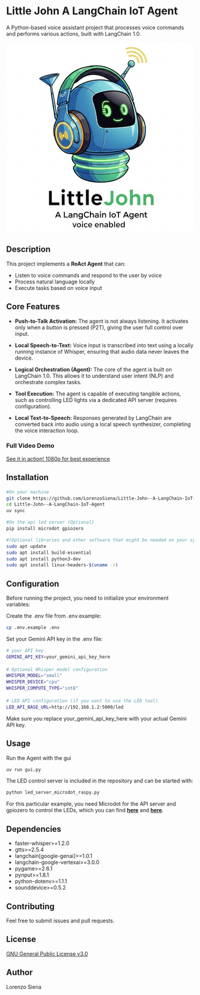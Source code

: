 # Little John A LangChain IoT Agent

A Python-based voice assistant project that processes voice commands and performs various actions, built with LangChain 1.0.

<div align="center">
  <img src="logo.jpg" alt="little_jhon_logo" width="512" height="512"/>
</div>

## Description

This project implements a **ReAct Agent** that can:
- Listen to voice commands and respond to the user by voice
- Process natural language locally
- Execute tasks based on voice input

## Core Features

-    **Push-to-Talk Activation:** The agent is not always listening. It activates only when a button is pressed (P2T), giving the user full control over input.

-    **Local Speech-to-Text:** Voice input is transcribed into text using a locally running instance of Whisper, ensuring that audio data never leaves the device.

-   **Logical Orchestration (Agent):** The core of the agent is built on LangChain 1.0. This allows it to understand user intent (NLP) and orchestrate complex tasks.

-   **Tool Execution:** The agent is capable of executing tangible actions, such as controlling LED lights via a dedicated API server (requires configuration).

-   **Local Text-to-Speech:** Responses generated by LangChain are converted back into audio using a local speech synthesizer, completing the voice interaction loop.
  

### Full Video Demo
[See it in action! 1080p for best experience](https://drive.google.com/file/d/1tecC2FuBbb7S7qHkVKTTYiEA0oQKHGUQ/preview)

## Installation

```bash
#On your machine
git clone https://github.com/LorenzoSiena/Little-John--A-LangChain-IoT-Agent.git
cd Little-John--A-LangChain-IoT-Agent
uv sync
```

```bash
#On the api led server (Optional)
pip install microdot gpiozero 
```

```bash
#(Optional libraries and other software that might be needed on your system)
sudo apt update
sudo apt install build-essential
sudo apt install python3-dev
sudo apt install linux-headers-$(uname -r)
```

## Configuration

Before running the project, you need to initialize your environment variables:

Create the .env file from .env.example:

```bash
cp .env.example .env
```

Set your Gemini API key in the .env file:

```bash
# your API key
GEMINI_API_KEY=your_gemini_api_key_here

# Optional Whisper model configuration
WHISPER_MODEL="small"
WHISPER_DEVICE="cpu"
WHISPER_COMPUTE_TYPE="int8"

# LED API configuration (if you want to use the LED tool)
LED_API_BASE_URL=http://192.168.1.2:5000/led
```

Make sure you replace your_gemini_api_key_here with your actual Gemini API key.

## Usage
Run the Agent with the gui
```bash
uv run gui.py
```

The LED control server is included in the repository and can be started with:
```bash
python led_server_microdot_raspy.py
```
For this particular example, you need Microdot for the API server and gpiozero to control the LEDs,
which you can find [**here**](https://github.com/miguelgrinberg/microdot) and [**here**](https://github.com/gpiozero/gpiozero).


## Dependencies

- faster-whisper>=1.2.0
- gtts>=2.5.4
- langchain[google-genai]>=1.0.1
- langchain-google-vertexai>=3.0.0
- pygame>=2.6.1
- pynput>=1.8.1
- python-dotenv>=1.1.1
- sounddevice>=0.5.2

## Contributing

Feel free to submit issues and pull requests.

## License

[GNU General Public License v3.0](LICENSE)

## Author

Lorenzo Siena

